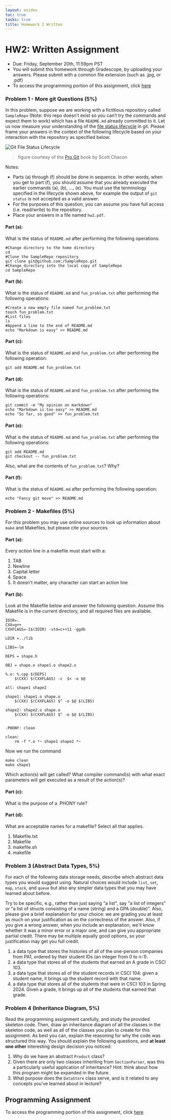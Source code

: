 ```yaml
---
layout: asides
toc: true
tasks: true
title: Homework 2 Written
---
```


# HW2: Written Assignment

+ Due: Friday, September 20th, 11:59pm PST
+ You will submit this homework through Gradescope, by uploading your answers.  Please submit with a common file extension (such as .jpg, or .pdf)
+ To access the programming portion of this assignment, click [here](./hw2/programming/)

### Problem 1 - More git Questions (5%)

In this problem, suppose we are working with a fictitious repository called `SampleRepo` (Note: this repo doesn’t exist so you can’t try the commands and expect them to work) which has a file `README.md` already committed to it. Let us now measure your understanding of the [file status lifecycle](http://git-scm.com/book/en/Git-Basics-Recording-Changes-to-the-Repository) in git. Please frame your answers in the context of the following lifecycle based on your interaction with the repository as specified below:

![Git File Status Lifecycle](https://bytes.usc.edu/cs104/homework/img/git-file-lifecycle.png)

> figure courtesy of the [Pro Git](http://git-scm.com/book) book by Scott Chacon

Notes:

- Parts (a) through (f) should be done in sequence. In other words, when you get to part (f), you should assume that you already executed the earlier commands (a), (b), …, (e). You must use the terminology specified in the lifecycle shown above, for example the output of `git status` is not accepted as a valid answer.
- For the purposes of this question, you can assume you have full access (i.e. read/write) to the repository.
- Place your answers in a file named `hw2.pdf`.

#### Part (a):

What is the status of `README.md` after performing the following operations:

```
#Change directory to the home directory
cd
#Clone the SampleRepo repository
git clone git@github.com:/SampleRepo.git
#Change directory into the local copy of SampleRepo
cd SampleRepo
```

#### Part (b):

What is the status of `README.md` and `fun_problem.txt` after performing the following operations:

```
#Create a new empty file named fun_problem.txt
touch fun_problem.txt
#List files
ls
#Append a line to the end of README.md
echo "Markdown is easy" >> README.md
```

#### Part (c):

What is the status of `README.md` and `fun_problem.txt` after performing the following operation:

```
git add README.md fun_problem.txt
```

#### Part (d):

What is the status of `README.md` and `fun_problem.txt` after performing the following operations:

```
git commit -m "My opinion on markdown"
echo "Markdown is too easy" >> README.md
echo "So far, so good" >> fun_problem.txt
```

#### Part (e):

What is the status of `README.md` and `fun_problem.txt` after performing the following operations:

```
git add README.md
git checkout -- fun_problem.txt
```

Also, what are the contents of `fun_problem.txt`? Why?

#### Part (f):

What is the status of `README.md` after performing the following operation:

```
echo "Fancy git move" >> README.md
```

### Problem 2 - Makefiles (5%)

For this problem you may use online sources to look up information about `make` and Makefiles, but please cite your sources.

#### Part (a):

Every *action* line in a makefile must start with a:

1. TAB
2. Newline
3. Capital letter
4. Space
5. It doesn’t matter, any character can start an action line

#### Part (b):

Look at the Makefile below and answer the following question. Assume this Makefile is in the current directory, and all required files are available.

```
IDIR=.
CXX=g++
CXXFLAGS=-I$(IDIR) -std=c++11 -ggdb

LDIR =../lib

LIBS=-lm

DEPS = shape.h

OBJ = shape.o shape1.o shape2.o

%.o: %.cpp $(DEPS)
	$(CXX) $(CXXFLAGS) -c  $< -o $@ 

all: shape1 shape2

shape1: shape1.o shape.o
	$(CXX) $(CXXFLAGS) $^ -o $@ $(LIBS)

shape2: shape2.o shape.o
	$(CXX) $(CXXFLAGS) $^ -o $@ $(LIBS)


.PHONY: clean

clean:
	rm -f *.o *~ shape1 shape2 *~
```

Now we run the command

```
make clean
make shape1
```

Which action(s) will get called? What compiler command(s) with what exact parameters will get executed as a result of the action(s)?

#### Part (c):

What is the purpose of a .PHONY rule?

#### Part (d):

What are acceptable names for a makefile? Select all that applies.

1. Makefile.txt
2. Makefile
3. makefile.sh
4. makefile

### Problem 3 (Abstract Data Types, 5%)

For each of the following data storage needs, describe which abstract data types you would suggest using. Natural choices would include `list`, `set`, `map`, `stack`, and `queue` but also any simpler data types that you may have learned about before. 

Try to be specific, e.g., rather than just saying "a list", say "a list of integers" or "a list of structs consisting of a name (string) and a GPA (double)". Also, please give a brief explanation for your choice: we are grading you at least as much on your justification as on the correctness of the answer.  Also, if you give a wrong answer, when you include an explanation, we'll know whether it was a minor error or a major one, and can give you appropriate partial credit.  There may be multiple equally good options, so your justification may get you full credit.

1. a data type that stores the histories of all of the one-person companies from PA1, ordered by their student IDs (an integer from 0 to n-1).
2. a data type that stores all of the students that earned an A grade in CSCI 103.
3. a data type that stores all of the student records in CSCI 104: given a student name, it brings up the student record with that name.
4. a data type that stores all of the students that were in CSCI 103 in Spring 2024. Given a grade, it brings up all of the students that earned that grade.

### Problem 4 (Inheritance Diagram, 5%)

Read the programming assignment carefully, and study the provided skeleton code.  Then, draw an inheritance diagram of all the classes in the skeleton code, as well as all of the classes you plan to create for this assignment.  As best you can, explain the reasoning for why the code was structured this way.  You should explain the following questions, and **at least one other** interesting design decision you noticed:

1. Why do we have an abstract `Product` class?
2. Given there are only two classes inheriting from `SectionParser`, was this a particularly useful application of inheritance?  Hint: think about how this program might be expanded in the future.
3. What purpose does the `DataStore` class serve, and is it related to any concepts you've learned about in lecture?

## Programming Assignment

To access the programming portion of this assignment, click [here](./hw2/programming/)